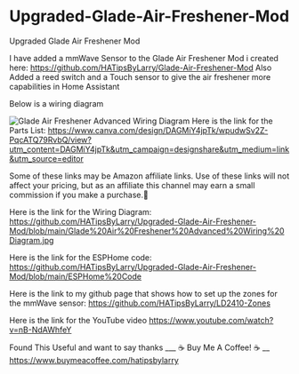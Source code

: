 # Upgraded-Glade-Air-Freshener-Mod
Upgraded Glade Air Freshener Mod

I have added a mmWave Sensor to the Glade Air Freshener Mod i created here: https://github.com/HATipsByLarry/Glade-Air-Freshener-Mod
Also Added a reed switch and a Touch sensor to give the air freshener more capabilities in Home Assistant

Below is a wiring diagram

![Glade Air Freshener Advanced Wiring Diagram](https://github.com/user-attachments/assets/44d9f4eb-a061-4a75-a2bb-5bb1c1452da3)
Here is the link for the Parts List: https://www.canva.com/design/DAGMiY4jpTk/wpudwSv2Z-PqcATQ79RvbQ/view?utm_content=DAGMiY4jpTk&utm_campaign=designshare&utm_medium=link&utm_source=editor

Some of these links may be Amazon affiliate links. Use of these links will not affect your pricing, but as an affiliate this channel may earn a small commission if you make a purchase.💖

Here is the link for the Wiring Diagram: https://github.com/HATipsByLarry/Upgraded-Glade-Air-Freshener-Mod/blob/main/Glade%20Air%20Freshener%20Advanced%20Wiring%20Diagram.jpg

Here is the link for the ESPHome code: https://github.com/HATipsByLarry/Upgraded-Glade-Air-Freshener-Mod/blob/main/ESPHome%20Code

Here is the link to my github page that shows how to set up the zones for the mmWave sensor: https://github.com/HATipsByLarry/LD2410-Zones

Here is the link for the YouTube video https://www.youtube.com/watch?v=nB-NdAWhfeY

Found This Useful and want to say thanks ___ ☕ Buy Me A Coffee! ☕ __ https://www.buymeacoffee.com/hatipsbylarry
